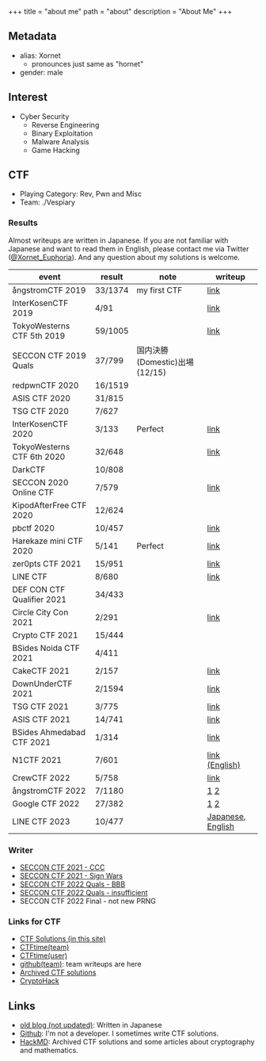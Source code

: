 +++
title = "about me"
path = "about"
description = "About Me"
+++

## Metadata

* alias: Xornet
  * pronounces just same as "hornet"
* gender: male

## Interest

* Cyber Security
  * Reverse Engineering
  * Binary Exploitation
  * Malware Analysis
  * Game Hacking

## CTF

* Playing Category: Rev, Pwn and Misc
* Team: ./Vespiary 

### Results

Almost writeups are written in Japanese. If you are not familiar with Japanese and want to read them in English, please contact me via Twitter ([@Xornet_Euphoria](https://twitter.com/Xornet_Euphoria)). And any question about my solutions is welcome.

|event|result|note|writeup|
|----|----|----|----|
|ångstromCTF 2019|33/1374|my first CTF|[link](https://github.com/Xornet-Euphoria/angstromCTF_2019)|
|InterKosenCTF 2019|4/91||[link](https://github.com/Xornet-Euphoria/InterKosenCTF_2019)|
|TokyoWesterns CTF 5th 2019|59/1005||[link](https://xornet.hatenablog.com/entry/2019/09/03/120425)|
|SECCON CTF 2019 Quals|37/799|国内決勝(Domestic)出場(12/15)|
|redpwnCTF 2020|16/1519|
|ASIS CTF 2020|31/815|
|TSG CTF 2020|7/627|
|InterKosenCTF 2020|3/133|Perfect|[link](https://hackmd.io/@Xornet/r1TUJXf4D)|
|TokyoWesterns CTF 6th 2020|32/648||[link](https://hackmd.io/@Xornet/r1m4fk8SP)|
|DarkCTF|10/808|
|SECCON 2020 Online CTF|7/579||[link](https://project-euphoria.dev/blog/3-seccon-2020/)|
|KipodAfterFree CTF 2020|12/624|||
|pbctf 2020|10/457||[link](https://project-euphoria.dev/blog/9-pbctf-2020/)|
|Harekaze mini CTF 2020|5/141|Perfect|[link](https://project-euphoria.dev/blog/11-harekaze-mini/)|
|zer0pts CTF 2021|15/951||[link](https://project-euphoria.dev/blog/18-zer0pts-2021/)|
|LINE CTF|8/680||[link](https://github.com/x-vespiary/writeup/blob/master/2021/03-line/crypto-babycrypto4.md)|
|DEF CON CTF Qualifier 2021|34/433|||
|Circle City Con 2021|2/291||[link](https://project-euphoria.dev/blog/19-ccc-2021/)|
|Crypto CTF 2021|15/444|||
|BSides Noida CTF 2021|4/411|||
|CakeCTF 2021|2/157||[link](https://project-euphoria.dev/blog/20-cake/)|
|DownUnderCTF 2021|2/1594||[link](https://project-euphoria.dev/blog/22-du-2021/)|
|TSG CTF 2021|3/775||[link](https://project-euphoria.dev/blog/23-tsg-2021/)|
|ASIS CTF 2021|14/741||[link](https://project-euphoria.dev/blog/24-asis-2021/)|
|BSides Ahmedabad CTF 2021|1/314||[link](https://project-euphoria.dev/blog/25-zer0pts-2-2021/)|
|N1CTF 2021|7/601||[link (English)](https://project-euphoria.dev/blog/26-n1ctf-2021/)|
|CrewCTF 2022|5/758||[link](https://project-euphoria.dev/problems/2022-04-18/)|
|ångstromCTF 2022|7/1180||[1](https://project-euphoria.dev/problems/prophet/) [2](https://project-euphoria.dev/problems/2022-05-05/)|
|Google CTF 2022|27/382||[1](https://project-euphoria.dev/problems/google-ctf-2022-maybe-someday/) [2](https://project-euphoria.dev/problems/google-ctf-2022-cycling/)|
|LINE CTF 2023|10/477||[Japanese](@/blog/40-line_ctf_2023.md), [English](https://github.com/x-vespiary/writeup/tree/master/2023/03-line)|

### Writer

* [SECCON CTF 2021 - CCC](https://github.com/SECCON/SECCON2021_online_CTF/tree/main/crypto/CCC)
* [SECCON CTF 2021 - Sign Wars](https://github.com/SECCON/SECCON2021_online_CTF/tree/main/crypto/Sign_Wars)
* [SECCON CTF 2022 Quals - BBB](https://github.com/SECCON/2022_ctf_quals/tree/main/crypto/bbb)
* [SECCON CTF 2022 Quals - insufficient](https://github.com/SECCON/2022_ctf_quals/tree/main/crypto/insufficient)
* SECCON CTF 2022 Final - not new PRNG

### Links for CTF

* [CTF Solutions (in this site)](https://project-euphoria.dev/problems/)
* [CTFtime(team)](https://ctftime.org/team/80092)
* [CTFtime(user)](https://ctftime.org/user/64130)
* [github(team)](https://github.com/x-vespiary): team writeups are here
* [Archived CTF solutions](https://hackmd.io/@Xornet/BkemeSAhU)
* [CryptoHack](https://cryptohack.org/user/Xornet/)

## Links

* [old blog (not updated)](https://xornet.hatenablog.com/): Written in Japanese
* [Github](https://github.com/Xornet-Euphoria): I'm not a developer. I sometimes write CTF solutions.
* [HackMD](https://hackmd.io/@Xornet): Archived CTF solutions and some articles about cryptography and mathematics.

